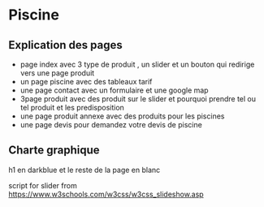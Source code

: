 # Piscine

## Explication des pages

+ page index avec 3 type de produit , un slider et un bouton qui redirige vers une page produit
+ un page piscine avec des tableaux tarif
+ une page contact avec un formulaire et une google map
+ 3page produit avec des produit sur le slider et pourquoi prendre tel ou tel produit et les predisposition 
+ une page produit annexe avec des produits pour les piscines 
+ une page devis pour demandez votre devis de piscine

## Charte graphique

h1 en darkblue et le reste de la page en blanc

script for slider from https://www.w3schools.com/w3css/w3css_slideshow.asp
